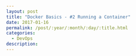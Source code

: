 ```yaml
---
layout: post
title: "Docker Basics - #2 Running a Container"
date: 2017-01-16
permalink: /post/:year/:month/:day/:title.html
categories:
  - DevOps
description:
---
```

